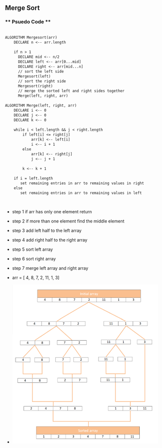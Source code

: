 ## Merge Sort


### ** Psuedo Code **


```

ALGORITHM Mergesort(arr)
    DECLARE n <-- arr.length
           
    if n > 1
      DECLARE mid <-- n/2
      DECLARE left <-- arr[0...mid]
      DECLARE right <-- arr[mid...n]
      // sort the left side
      Mergesort(left)
      // sort the right side
      Mergesort(right)
      // merge the sorted left and right sides together
      Merge(left, right, arr)

ALGORITHM Merge(left, right, arr)
    DECLARE i <-- 0
    DECLARE j <-- 0
    DECLARE k <-- 0

    while i < left.length && j < right.length
        if left[i] <= right[j]
            arr[k] <-- left[i]
            i <-- i + 1
        else
            arr[k] <-- right[j]
            j <-- j + 1
            
        k <-- k + 1

    if i = left.length
       set remaining entries in arr to remaining values in right
    else
       set remaining entries in arr to remaining values in left



```


- step 1 if arr has only one element return

- step 2 if more than one element find the middle element

- step 3 add left half to the left array

- step 4 add right half to the right array

- step 5 sort left array

- step 6 sort right array

- step 7 merge left array and right array



*  arr = [ 4, 8, 7, 2, 11, 1, 3]



- ![UML](../assets/code27.png)
